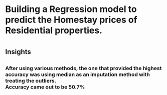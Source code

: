 <h1>Building a Regression model to predict the Homestay prices of Residential properties. <h1>
<h2>Insights <br><h2>
<h3>After using various methods, the one that provided the highest accuracy was using median as an imputation method with treating the outliers. <br>
Accuracy came out to be 50.7%<h3>
